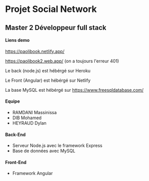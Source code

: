 # Projet Social Network
## Master 2 Développeur full stack
#### Liens demo
https://paolibook.netlify.app/

https://paolibook2.web.app/
(on a toujours l'erreur 401)

Le back (node.js) est hébérgé sur Heroku

Le Front (Angular) est hébérgé sur Netlify

La base MySQL est hébérgé sur https://www.freesqldatabase.com/


#### Equipe
- RAMDANI Massinissa
- DIB Mohamed
- HEYRAUD Dylan

#### Back-End
- Serveur Node.js avec le framework Express
- Base de données avec MySQL

#### Front-End
- Framework Angular

